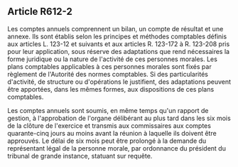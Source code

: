 Article R612-2
----
Les comptes annuels comprennent un bilan, un compte de résultat et une annexe.
Ils sont établis selon les principes et méthodes comptables définis aux articles
L. 123-12 et suivants et aux articles R. 123-172 à R. 123-208 pris pour leur
application, sous réserve des adaptations que rend nécessaires la forme
juridique ou la nature de l'activité de ces personnes morales. Les plans
comptables applicables à ces personnes morales sont fixés par règlement de
l'Autorité des normes comptables. Si des particularités d'activité, de structure
ou d'opérations le justifient, des adaptations peuvent être apportées, dans les
mêmes formes, aux dispositions de ces plans comptables.

Les comptes annuels sont soumis, en même temps qu'un rapport de gestion, à
l'approbation de l'organe délibérant au plus tard dans les six mois de la
clôture de l'exercice et transmis aux commissaires aux comptes quarante-cinq
jours au moins avant la réunion à laquelle ils doivent être approuvés. Le délai
de six mois peut être prolongé à la demande du représentant légal de la personne
morale, par ordonnance du président du tribunal de grande instance, statuant sur
requête.
